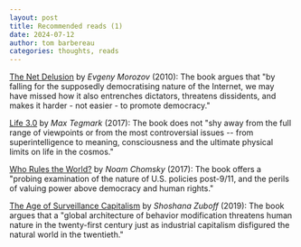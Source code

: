 ```yaml
---
layout: post
title: Recommended reads (1)
date: 2024-07-12
author: tom barbereau
categories: thoughts, reads
---
```

[The Net Delusion](https://www.goodreads.com/en/book/show/10003400) by _Evgeny Morozov_ (2010): The book argues that "by falling for the supposedly democratising nature of the Internet, we may have missed how it also entrenches dictators, threatens dissidents, and makes it harder - not easier - to promote democracy."

[Life 3.0](https://www.goodreads.com/en/book/show/34272565) by _Max Tegmark_ (2017): The book does not "shy away from the full range of viewpoints or from the most controversial issues -- from superintelligence to meaning, consciousness and the ultimate physical limits on life in the cosmos."

[Who Rules the World?](https://us.macmillan.com/books/9781250131089/whorulestheworld) by _Noam Chomsky_ (2017): The book offers a "probing examination of the nature of U.S. policies post-9/11, and the perils of valuing power above democracy and human rights."

[The Age of Surveillance Capitalism](https://www.hachettebookgroup.com/titles/shoshana-zuboff/the-age-of-surveillance-capitalism/9781610395694/?lens=publicaffairs) by _Shoshana Zuboff_ (2019): The book argues that a "global architecture of behavior modification threatens human nature in the twenty-first century just as industrial capitalism disfigured the natural world in the twentieth."